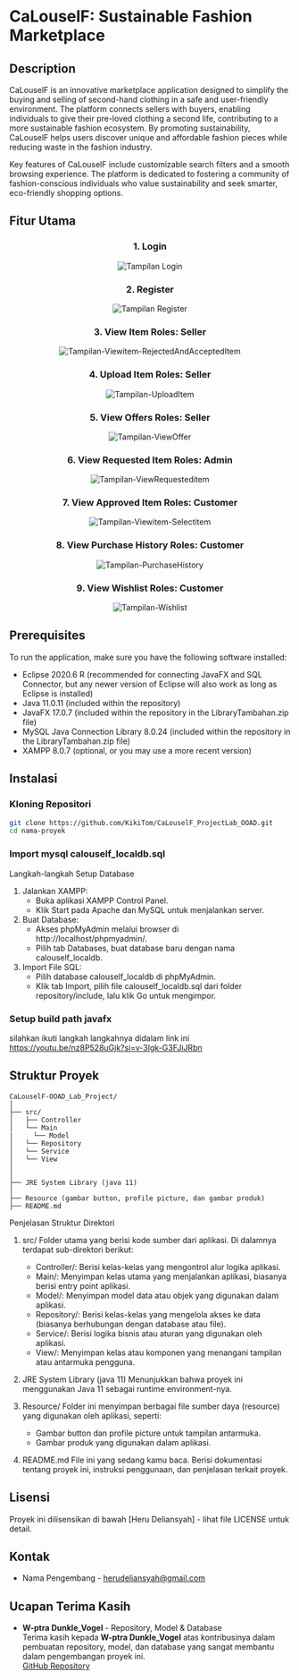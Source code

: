 # CaLouselF: Sustainable Fashion Marketplace
## Description
CaLouselF is an innovative marketplace application designed to simplify the buying and selling of second-hand clothing in a safe and user-friendly environment. The platform connects sellers with buyers, enabling individuals to give their pre-loved clothing a second life, contributing to a more sustainable fashion ecosystem. By promoting sustainability, CaLouselF helps users discover unique and affordable fashion pieces while reducing waste in the fashion industry.

Key features of CaLouselF include customizable search filters and a smooth browsing experience. The platform is dedicated to fostering a community of fashion-conscious individuals who value sustainability and seek smarter, eco-friendly shopping options.


## Fitur Utama

<div align="center">
  <h3>1. Login</h3>
  <img src="Screenshot-Documentation/Tampilan-Login.png" alt="Tampilan Login">
  <h3>2. Register</h3>
  <img src="Screenshot-Documentation/Tampilan-Register.png" alt="Tampilan Register">
  <h3>3. View Item Roles: Seller</h3>
  <img src="Screenshot-Documentation/Tampilan-Viewitem-RejectedAndAcceptedItem.png" alt="Tampilan-Viewitem-RejectedAndAcceptedItem">
  <h3>4. Upload Item Roles: Seller</h3>
  <img src="Screenshot-Documentation/Tampilan-UploadItem.png" alt="Tampilan-UploadItem">
  <h3>5. View Offers Roles: Seller</h3>
  <img src="Screenshot-Documentation/Tampilan-ViewOffer.png" alt="Tampilan-ViewOffer">
  <h3>6. View Requested Item Roles: Admin</h3>
  <img src="Screenshot-Documentation/Tampilan-ViewRequesteditem 2.png" alt="Tampilan-ViewRequesteditem">
  <h3>7. View Approved Item Roles: Customer</h3>
  <img src="Screenshot-Documentation/Tampilan-Viewitem-Selectitem.png" alt="Tampilan-Viewitem-Selectitem">
  <h3>8. View Purchase History Roles: Customer</h3>
  <img src="Screenshot-Documentation/Tampilan-PurchaseHistory.png" alt="Tampilan-PurchaseHistory">
  <h3>9. View Wishlist Roles: Customer</h3>
  <img src="Screenshot-Documentation/Tampilan-Wishlist.png" alt="Tampilan-Wishlist">
</div>

## Prerequisites
To run the application, make sure you have the following software installed:

- Eclipse 2020.6 R (recommended for connecting JavaFX and SQL Connector, but any newer version of Eclipse will also work as long as Eclipse is installed)
- Java 11.0.11 (included within the repository)
- JavaFX 17.0.7 (included within the repository in the LibraryTambahan.zip file)
- MySQL Java Connection Library 8.0.24 (included within the repository in the LibraryTambahan.zip file)
- XAMPP 8.0.7 (optional, or you may use a more recent version)

## Instalasi

### Kloning Repositori
```bash
git clone https://github.com/KikiTom/CaLouselF_ProjectLab_OOAD.git
cd nama-proyek
```

### Import mysql calouself_localdb.sql
Langkah-langkah Setup Database
1. Jalankan XAMPP:
   - Buka aplikasi XAMPP Control Panel.
   - Klik Start pada Apache dan MySQL untuk menjalankan server.
2. Buat Database:
   - Akses phpMyAdmin melalui browser di http://localhost/phpmyadmin/.
   - Pilih tab Databases, buat database baru dengan nama calouself_localdb.
3. Import File SQL:
   - Pilih database calouself_localdb di phpMyAdmin.
   - Klik tab Import, pilih file calouself_localdb.sql dari folder repository/include, lalu klik Go untuk mengimpor.

### Setup build path javafx
silahkan ikuti langkah langkahnya didalam link ini
https://youtu.be/nz8P528uGjk?si=v-3Igk-G3FJiJRbn

## Struktur Proyek
```
CaLouselF-OOAD_Lab_Project/
│
├── src/
│   ├── Controller 
│   └── Main
|     └── Model
│   └── Repository
│   └── Service
│   └── View
│
│
├── JRE System Library (java 11)
│   
├── Resource (gambar button, profile picture, dan gambar produk)
├── README.md

```
Penjelasan Struktur Direktori
1. src/
   Folder utama yang berisi kode sumber dari aplikasi. Di dalamnya terdapat sub-direktori berikut:
     - Controller/: Berisi kelas-kelas yang mengontrol alur logika aplikasi.
     - Main/: Menyimpan kelas utama yang menjalankan aplikasi, biasanya berisi entry point aplikasi.
     - Model/: Menyimpan model data atau objek yang digunakan dalam aplikasi.
     - Repository/: Berisi kelas-kelas yang mengelola akses ke data (biasanya berhubungan dengan database atau file).
     - Service/: Berisi logika bisnis atau aturan yang digunakan oleh aplikasi.
     - View/: Menyimpan kelas atau komponen yang menangani tampilan atau antarmuka pengguna.
       
2. JRE System Library (java 11)
   Menunjukkan bahwa proyek ini menggunakan Java 11 sebagai runtime environment-nya.
   
3. Resource/
   Folder ini menyimpan berbagai file sumber daya (resource) yang digunakan oleh aplikasi, seperti:
     - Gambar button dan profile picture untuk tampilan antarmuka.
     - Gambar produk yang digunakan dalam aplikasi.
       
4. README.md
   File ini yang sedang kamu baca. Berisi dokumentasi tentang proyek ini, instruksi penggunaan, dan penjelasan terkait proyek.

## Lisensi
Proyek ini dilisensikan di bawah [Heru Deliansyah] - lihat file LICENSE untuk detail.

## Kontak
- Nama Pengembang - herudeliansyah@gmail.com

## Ucapan Terima Kasih

- **W-ptra Dunkle_Vogel** - Repository, Model & Database  
  Terima kasih kepada **W-ptra Dunkle_Vogel** atas kontribusinya dalam pembuatan repository, model, dan database yang sangat membantu dalam pengembangan proyek ini.  
  [GitHub Repository](https://github.com/W-ptra)
